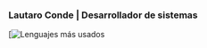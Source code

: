 

### Lautaro Conde | Desarrollador de sistemas


[![Lenguajes más usados](https://github-readme-stats.vercel.app/api/top-langs/?username=hangardonelli&layout=compact)
